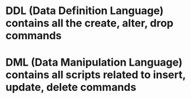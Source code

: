 # DDL (Data Definition Language) contains all the create, alter, drop commands
# DML (Data Manipulation Language) contains all scripts related to insert, update, delete commands
